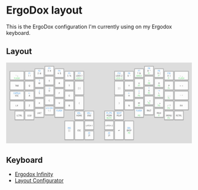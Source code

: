 # ErgoDox layout
This is the ErgoDox configuration I'm currently using on my Ergodox keyboard.

## Layout
![ErgoDox layout](./layout.png)

## Keyboard
- [Ergodox Infinity](https://input.club/devices/infinity-ergodox)
- [Layout Configurator](https://input.club/configurator-ergodox/)

